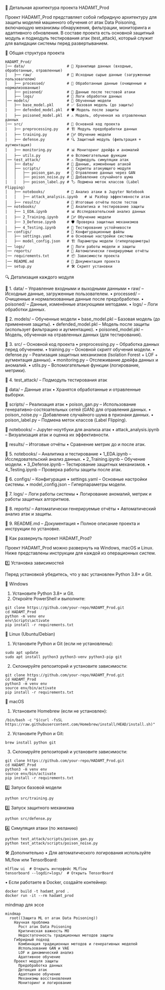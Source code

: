 📌 Детальная архитектура проекта HADAMT_Prod

Проект HADAMT_Prod представляет собой гибридную архитектуру для защиты моделей машинного обучения от атак Data Poisoning, включающую механизмы обнаружения, фильтрации, мониторинга и адаптивного обновления. В составе проекта есть основной защитный модуль и подмодуль тестирования атак (test_attack), который служит для валидации системы перед развертыванием.

📂 Общая структура проекта
```
HADAMT_Prod/                
│── data/                   # 📂 Хранилище данных (входные, обработанные, отравленные)
│   ├── raw/                # 📂 Исходные сырые данные (загруженные пользователем)
│   ├── processed/          # 📂 Обработанные данные (очищенные и нормализованные)
│   ├── poisoned/           # 📂 Данные после тестовой атаки
│   ├── logs/               # 📂 Логи обработки данных
│── models/                 # 📂 Обученные модели
│   ├── base_model.pkl      # ✅ Базовая модель (до защиты)
│   ├── defended_model.pkl  # 🛡️ Модель после защиты
│   ├── poisoned_model.pkl  # ⚠️ Модель, обученная на отравленных данных
│── src/                    # 📂 Основной код проекта
│   ├── preprocessing.py    # 🏗️ Модуль предобработки данных
│   ├── training.py         # 🏋️‍♂️ Обучение модели
│   ├── defense.py          # 🔍 Защитный модуль (фильтрация + аугментация)
│   ├── monitoring.py       # 📊 Мониторинг дрейфа и аномалий
│   ├── utils.py            # ⚙️ Вспомогательные функции
│── test_attack/            # ⚠ Подмодуль симуляции атак
│   ├── data/               # 📂 Данные, изменённые атакой
│   ├── scripts/            # 📂 Скрипты атакующего модуля
│   │   ├── poison_gan.py   # 🧪 Отравление данных через GAN
│   │   ├── poison_noise.py # 🎲 Добавление случайного шума
│   │   ├── poison_label.py # 🏷 Подмена меток классов (Label Flipping)
│   ├── notebooks/          # 📂 Анализ атаки в Jupyter Notebook
│   │   ├── attack_analysis.ipynb   # 📊 Разбор эффективности атак
│   ├── results/            # 📂 Итоговые отчёты после тестов
│── notebooks/              # 📂 Аналитика и тестирование защиты
│   ├── 1_EDA.ipynb         # 📊 Исследовательский анализ данных
│   ├── 2_Training.ipynb    # 🏋️‍♂️ Обучение модели
│   ├── 3_Defense.ipynb     # 🛡️ Проверка защитных механизмов
│   ├── 4_Testing.ipynb     # 🧪 Тестирование устойчивости
│── configs/                # 📂 Конфигурационные файлы
│   ├── settings.yaml       # ⚙️ Основные настройки системы
│   ├── model_config.json   # 🏗️ Параметры модели (гиперпараметры)
│── logs/                   # 📂 Логи работы модели и защиты
│── reports/                # 📂 Автоматически генерируемые отчёты
│── requirements.txt        # 📦 Зависимости проекта
│── README.md               # 📖 Документация проекта
│── setup.py                # 🛠️ Скрипт установки
```
🔍 Детализация каждого модуля

📂 1. data/ – Управление входными и выходными данными
•	raw/ – Исходные данные, загруженные пользователем.
•	processed/ – Очищенные и нормализованные данные после предобработки.
•	poisoned/ – Данные, изменённые атакующими методами.
•	logs/ – Логи обработки данных.

📂 2. models/ – Обученные модели
•	base_model.pkl – Базовая модель (до применения защиты).
•	defended_model.pkl – Модель после защиты (использует фильтрацию и аугментацию).
•	poisoned_model.pkl – Модель, обученная на отравленных данных (для тестирования).

📂 3. src/ – Основной код проекта
•	preprocessing.py – Обработка данных перед обучением.
•	training.py – Основной скрипт обучения модели.
•	defense.py – Реализация защитных механизмов (Isolation Forest + LOF + аугментация данных).
•	monitoring.py – Отслеживание дрейфа данных и аномалий.
•	utils.py – Вспомогательные функции (логирование, метрики).

📂 4. test_attack/ – Подмодуль тестирования атак

📂 data/ – Данные атак
•	Хранятся обработанные и отравленные выборки.

📂 scripts/ – Реализация атак
•	poison_gan.py – Использование генеративно-состязательных сетей (GAN) для отравления данных.
•	poison_noise.py – Добавление случайного шума в признаки данных.
•	poison_label.py – Подмена меток классов (Label Flipping).

📂 notebooks/ – Jupyter-ноутбуки для анализа атак
•	attack_analysis.ipynb – Визуализация атак и оценка их эффективности.

📂 results/ – Итоговые отчёты
•	Сравнение метрик до и после атак.

📂 5. notebooks/ – Аналитика и тестирование
•	1_EDA.ipynb – Исследовательский анализ данных.
•	2_Training.ipynb – Обучение модели.
•	3_Defense.ipynb – Тестирование защитных механизмов.
•	4_Testing.ipynb – Проверка работы защиты после атак.

📂 6. configs/ – Конфигурация
•	settings.yaml – Основные настройки системы.
•	model_config.json – Гиперпараметры модели.

📂 7. logs/ – Логи работы системы
•	Логирование аномалий, метрик и работы защитных алгоритмов.

📂 8. reports/ – Автоматически генерируемые отчёты
•	Автоматический анализ атак и защиты.

📂 9. README.md – Документация
•	Полное описание проекта и инструкции по установке.

🚀 Как развернуть проект HADAMT_Prod?

Проект HADAMT_Prod можно развернуть на Windows, macOS и Linux. Ниже представлены инструкции для каждой из операционных систем.

1️⃣ Установка зависимостей

Перед установкой убедитесь, что у вас установлен Python 3.8+ и Git.

🔹 Windows
1.	Установите Python 3.8+ и Git.
2.	Откройте PowerShell и выполните:
```
git clone https://github.com/your-repo/HADAMT_Prod.git
cd HADAMT_Prod
python -m venv env
env\Scripts\activate
pip install -r requirements.txt
```
🔹 Linux (Ubuntu/Debian)
1.	Установите Python и Git (если не установлены):
```
sudo apt update
sudo apt install python3 python3-venv python3-pip git
```
2.	Склонируйте репозиторий и установите зависимости:
```
git clone https://github.com/your-repo/HADAMT_Prod.git
cd HADAMT_Prod
python3 -m venv env
source env/bin/activate
pip install -r requirements.txt
```
🔹 macOS
1.	Установите Homebrew (если не установлен):
```
/bin/bash -c "$(curl -fsSL https://raw.githubusercontent.com/Homebrew/install/HEAD/install.sh)"
```
2.	Установите Python и Git:
```
brew install python git
```
3.	Склонируйте репозиторий и установите зависимости:
```
git clone https://github.com/your-repo/HADAMT_Prod.git
cd HADAMT_Prod
python3 -m venv env
source env/bin/activate
pip install -r requirements.txt
```
2️⃣ Запуск базовой модели
```
python src/training.py
```
3️⃣ Запуск защитного механизма
```
python src/defense.py
```
4️⃣ Симуляция атаки (по желанию)
```
python test_attack/scripts/poison_gan.py
python test_attack/scripts/poison_noise.py
```
🛠 Дополнительно
•	Для автоматического логирования используйте MLflow или TensorBoard:
```
mlflow ui  # Открыть интерфейс MLflow
tensorboard --logdir=logs/  # Открыть TensorBoard
```
•	Если работаете в Docker, создайте контейнер:
```
docker build -t hadamt_prod .
docker run -it --rm hadamt_prod
```
mindmap для эссе
```mermaid
mindmap
  root((Защита ML от атак Data Poisoning))
    Научная проблема
      Рост атак Data Poisoning
      Критическая важность МО
      Недостаточность традиционных методов защиты
    Гибридный подход
      Комбинация традиционных методов и генеративных моделей
      Использование GAN и VAE
      LOF и динамический анализ
      Адаптивное обучение
    Проект модуля защиты
      Предобработка данных
      Детекция атак
      Адаптивное обучение
      Механизмы восстановления
      Мониторинг и логирование
```
